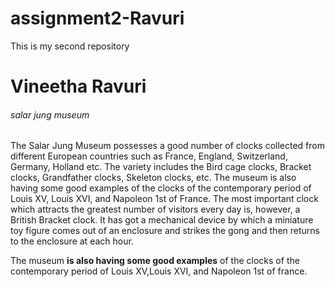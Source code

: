 # assignment2-Ravuri
This is my second repository
# Vineetha Ravuri
###### salar jung museum
The Salar Jung Museum possesses a good number of clocks collected from different European countries such as France, England, Switzerland, Germany, Holland etc. The variety includes the Bird cage clocks, Bracket clocks, Grandfather clocks, Skeleton clocks, etc. The museum is also having some good examples of the clocks of the contemporary period of Louis XV, Louis XVI, and Napoleon 1st of France. The most important clock which attracts the greatest number of visitors every day is, however, a British Bracket clock. It has got a mechanical device by which a miniature toy figure comes out of an enclosure and strikes the gong and then returns to the enclosure at each hour.


The museum __is also having some good examples__ of the clocks of the contemporary period of Louis XV,Louis XVI, and Napoleon 1st of france.
